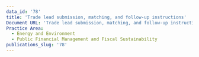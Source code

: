 ```yaml
---
data_id: '78'
title: 'Trade lead submission, matching, and follow-up instructions'
Document URL: 'Trade lead submission, matching, and follow-up instructions'
Practice Area:
  - Energy and Environment
  - Public Financial Management and Fiscal Sustainability
publications_slug: '78'
---
```

